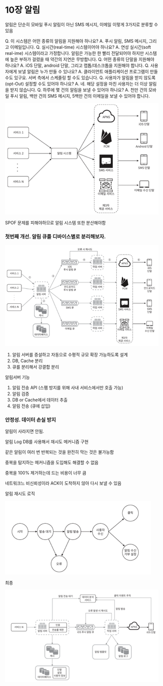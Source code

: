# 10장 알림

알림은 단순히 모바일 푸시 알림이 아닌 SMS 메시지, 이메일 이렇게 3가지로 분류할 수 있음

Q. 이 시스템은 어떤 종류의 알림을 지원해야 하나요?
A. 푸시 알림, SMS 메시지, 그리고 이메일입니다.
Q. 실시간(real-time) 시스템이어야 하나요?
A. 연성 실시간(soft real-ime) 시스템이라고 가정합니다. 알림은 가능한 한 빨리 전달되어야 하지만 시스템에 높은 부하가 걸렸을 때 약간의 지연은 무방합니다.
Q. 어떤 종류의 단말을 지원해야 하나요?
A. iOS 단말, android 단말, 그리고 랩톱/데스크톱을 지원해야 합니다.
Q. 사용자에게 보낼 알림은 누가 만들 수 있나요?
A. 클라이언트 애플리케이션 프로그램이 만들 수도 있구요. 서버 측에서 스케줄링 할 수도 있습니다.
Q. 사용자가 알림을 받지 않도록(opt-Out) 설정할 수도 있어야 하나요?
A. 네. 해당 설정을 마친 사용자는 더 이상 알림을 받지 않습니다.
Q. 하루에 몇 건의 알림을 보낼 수 있어야 하나요?
A. 천만 건의 모바일 푸시 알림, 백만 건의 SMS 메시지, 5백만 건의 이메일을 보낼 수 있어야 합니다.

![1.png](./png/ch10/1.png)

SPOF 문제를 피해야하므로 알림 시스템 또한 분산해야함

### 첫번째 개선. 알림 큐를 디바이스별로 분리해보자.

![2.png](./png/ch10/2.png)

1. 알림 서버를 증설하고 자동으로 수평적 규모 확장 가능하도록 설계
2. DB, Cache 분리
3. 큐를 분리해서 강결합 분리

알림서버 기능

1. 알림 전송 API (스팸 방지를 위해 사내 서비스에서만 호출 가능)
2. 알림 검증
3. DB or Cache에서 데이터 추출
4. 알림 전송 (큐에 삽입)

### 안정성. 데이터 손실 방지

알림이 사라지면 안됨.

알림 Log DB를 사용해서 재시도 메커니즘 구현

같은 알림이 여러 번 반복되는 것을 완전히 막는 것은 불가능함

중복을 탐지하는 메커니즘을 도입해도 해결할 수 없음

중복을 100% 제거하는데 드는 비용이 너무 큼

네트워크느 비신뢰성이라 ACK이 도착하지 않아 다시 보낼 수 있음

알림 재시도 로직

![3.png](./png/ch10/3.png)

최종

![4.png](./png/ch10/4.png)